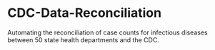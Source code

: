 # CDC-Data-Reconciliation
Automating the reconciliation of case counts for infectious diseases between 50 state health departments and the CDC.

